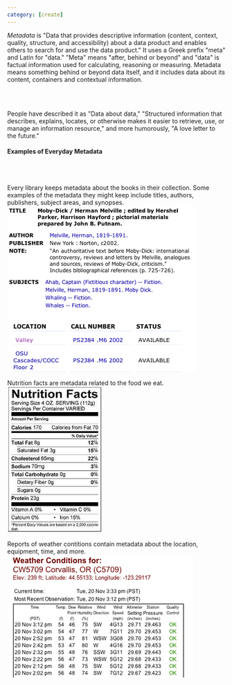 ```yaml
---
category: [create]
---
```




*Metadata* is "Data that provides descriptive information (content, context, quality, structure, and accessibility) about a data product and enables others to search for and use the data product." It uses a Greek prefix "meta" and Latin for "data." "Meta" means "after, behind or beyond" and "data" is factual information used for calculating, reasoning or measuring. Metadata means something behind or beyond data itself, and it includes data about its content, containers and contextual information. 

<br/>
<br/>

People have described it as "Data about data," "Structured information that describes, explains, locates, or otherwise makes it easier to retrieve, use, or manage an information resource," and more humorously, "A love letter to the future."

#### Examples of Everyday Metadata
<br/>
<br/>

Every library keeps metadata about the books in their collection. Some examples of the metadata they might keep include titles, authors, publishers, subject areas, and synopses.
![1]

Nutrition facts are metadata related to the food we eat.
![2]

Reports of weather contitions contain metadata about the location, equipment, time, and more.
![3]



[1]:/img/metadata/bookmeta.png
[2]:/img/metadata/foodmeta.jpg
[3]:/img/metadata/weathermeta.png
[4]:/img/metadata/entropy.png
[5]:/img/metadata/doi.png
